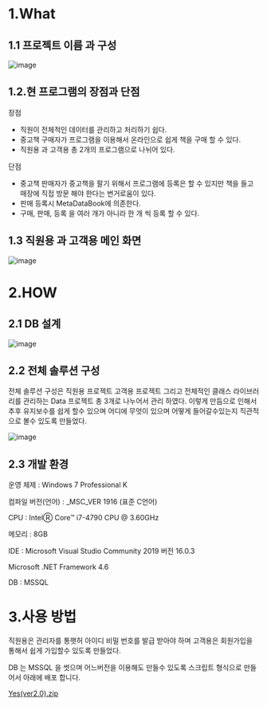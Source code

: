 
1.What
==

1.1 프로젝트 이름 과 구성
--
![image](https://user-images.githubusercontent.com/49605999/62818042-feb29a00-bb7b-11e9-8ed2-2227089c97bc.png)

1.2.현 프로그램의 장점과 단점
--

장점 
 - 직원이 전체적인 데이터를 관리하고 처리하기 쉽다.
 - 중고책 구매자가 프로그램을 이용해서 온라인으로 쉽게 책을 구매 할 수 있다.
 - 직원용 과 고객용 총 2개의 프로그램으로 나뉘어 있다.

단점
 - 중고책 판매자가 중고책을 팔기 위해서 프로그램에 등록은 할 수 있지만 책을 들고 매장에 직접 방문 해야 한다는 번거로움이 있다.
 - 판매 등록시 MetaDataBook에 의존한다.
 - 구매, 판매, 등록 을 여러 개가 아니라 한 개 씩 등록 할 수 있다.

1.3 직원용 과 고객용 메인 화면
--
![image](https://user-images.githubusercontent.com/49605999/62818055-40dbdb80-bb7c-11e9-9663-558bbf41ffd8.png)
 
2.HOW
==

2.1 DB 설계
--

![image](https://user-images.githubusercontent.com/49605999/62818065-7b457880-bb7c-11e9-84ca-1c846153deb4.png)


2.2 전체 솔루션 구성
--

전체 솔루션 구성은 직원용 프로젝트 고객용 프로젝트 그리고 전체적인 클래스 라이브러리를 관리하는 Data 프로젝트 총 3개로 나누어서 관리 하였다.
이렇게 만듬으로 인해서 추후 유지보수를 쉽게 할수 있으며 어디에 무엇이 있으며 어떻게 들어갈수있는지 직관적으로 볼수 있도록 만들었다.
 
![image](https://user-images.githubusercontent.com/49605999/62818069-9d3efb00-bb7c-11e9-8b53-5d8a57ea2f91.png)
 
 
2.3 개발 환경
--
운영 체제 : Windows 7 Professional K

컴파일 버전(언어) : _MSC_VER 1916 (표준 C언어)

CPU : IntelⓇ Core™ i7-4790 CPU @ 3.60GHz

메모리 : 8GB

IDE : Microsoft Visual Studio Community 2019 버전 16.0.3

Microsoft .NET Framework 4.6

DB : MSSQL

3.사용 방법
==
직원용은 관리자를  통햇허 아이디 비밀 번호를 발급 받아야 하며
고객용은 회원가입을 통해서 쉽게 가입할수 있도록 만들었다.

DB 는 MSSQL 을 썻으며 어느버전을 이용해도 만들수 있도록 스크립트 형식으로 만들어서 아래에 배포 합니다.

[Yes(ver2.0).zip](https://github.com/blackzero23/UsedBookStore_Winform/files/3488549/Yes.ver2.0.zip)





